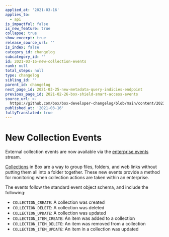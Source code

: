 ```yaml
---
applied_at: '2021-03-16'
applies_to:
  - api
is_impactful: false
is_new_feature: true
collapse: true
show_excerpt: true
release_source_url: ''
is_index: false
category_id: changelog
subcategory_id: ''
id: 2021-03-16-new-collection-events
rank: null
total_steps: null
type: changelog
sibling_id: ''
parent_id: changelog
next_page_id: 2021-03-25-new-metadata-query-indicies-endpoint
previous_page_id: 2021-02-26-box-shield-smart-access-events
source_url: >-
  https://github.com/box/box-developer-changelog/blob/main/content/2021/03-16-new-collection-events.md
published_at: '2021-03-16'
fullyTranslated: true
---
```

# New Collection Events

External collection events are now available via the
[enterprise events][enterprise-events] stream.

[Collections][collections] in Box are a way to group files, folders, and web
links without putting them all into a folder together. These new events provide
a method for monitoring when collection actions are taken within an enterprise.

The events follow the standard event object schema, and include the
following:

* `COLLECTION_CREATE`: A collection was created
* `COLLECTION_DELETE`: A collection was deleted
* `COLLECTION_UPDATE`: A collection was updated
* `COLLECTION_ITEM_CREATE`: An item was added to a collection
* `COLLECTION_ITEM_DELETE`: An item was removed from a collection
* `COLLECTION_ITEM_UPDATE`: An item in a collection was updated

[enterprise-events]: g://events/enterprise-events/for-enterprise/

[collections]: g://collections/
